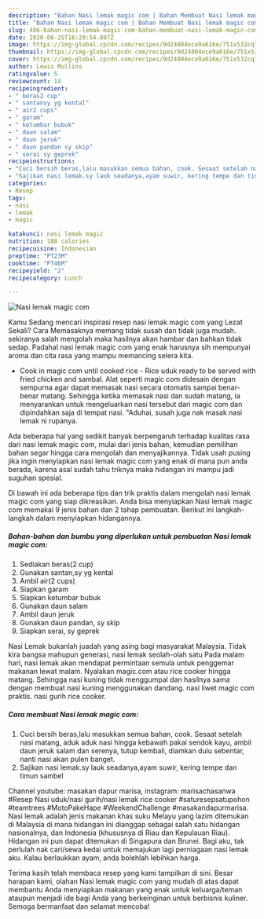 ```yaml
---
description: "Bahan Nasi lemak magic com | Bahan Membuat Nasi lemak magic com Yang Sedap"
title: "Bahan Nasi lemak magic com | Bahan Membuat Nasi lemak magic com Yang Sedap"
slug: 486-bahan-nasi-lemak-magic-com-bahan-membuat-nasi-lemak-magic-com-yang-sedap
date: 2020-06-25T16:29:54.897Z
image: https://img-global.cpcdn.com/recipes/9d24804ece9a616e/751x532cq70/nasi-lemak-magic-com-foto-resep-utama.jpg
thumbnail: https://img-global.cpcdn.com/recipes/9d24804ece9a616e/751x532cq70/nasi-lemak-magic-com-foto-resep-utama.jpg
cover: https://img-global.cpcdn.com/recipes/9d24804ece9a616e/751x532cq70/nasi-lemak-magic-com-foto-resep-utama.jpg
author: Lewis Mullins
ratingvalue: 5
reviewcount: 14
recipeingredient:
- " beras2 cup"
- " santansy yg kental"
- " air2 cups"
- " garam"
- " ketumbar bubuk"
- " daun salam"
- " daun jeruk"
- " daun pandan sy skip"
- " serai sy geprek"
recipeinstructions:
- "Cuci bersih beras,lalu masukkan semua bahan, cook. Sesaat setelah nasi matang, aduk aduk nasi hingga kebawah pakai sendok kayu, ambil daun jeruk salam dan serenya, tutup kembali, diamkan dulu sebentar, nanti nasi akan pulen banget."
- "Sajikan nasi lemak.sy lauk seadanya,ayam suwir, kering tempe dan timun sambel"
categories:
- Resep
tags:
- nasi
- lemak
- magic

katakunci: nasi lemak magic 
nutrition: 188 calories
recipecuisine: Indonesian
preptime: "PT23M"
cooktime: "PT46M"
recipeyield: "2"
recipecategory: Lunch

---
```



![Nasi lemak magic com](https://img-global.cpcdn.com/recipes/9d24804ece9a616e/751x532cq70/nasi-lemak-magic-com-foto-resep-utama.jpg)

Kamu Sedang mencari inspirasi resep nasi lemak magic com yang Lezat Sekali? Cara Memasaknya memang tidak susah dan tidak juga mudah. sekiranya salah mengolah maka hasilnya akan hambar dan bahkan tidak sedap. Padahal nasi lemak magic com yang enak harusnya sih mempunyai aroma dan cita rasa yang mampu memancing selera kita.

- Cook in magic com until cooked rice - Rice uduk ready to be served with fried chicken and sambal. Alat seperti magic com didesain dengan sempurna agar dapat memasak nasi secara otomatis sampai benar-benar matang. Sehingga ketika memasak nasi dan sudah matang, ia menyarankan untuk mengeluarkan nasi tersebut dari magic com dan dipindahkan saja di tempat nasi. &#34;Aduhai, susah juga nak masak nasi lemak ni rupanya.

Ada beberapa hal yang sedikit banyak berpengaruh terhadap kualitas rasa dari nasi lemak magic com, mulai dari jenis bahan, kemudian pemilihan bahan segar hingga cara mengolah dan menyajikannya. Tidak usah pusing jika ingin menyiapkan nasi lemak magic com yang enak di mana pun anda berada, karena asal sudah tahu triknya maka hidangan ini mampu jadi suguhan spesial.


Di bawah ini ada beberapa tips dan trik praktis dalam mengolah nasi lemak magic com yang siap dikreasikan. Anda bisa menyiapkan Nasi lemak magic com memakai 9 jenis bahan dan 2 tahap pembuatan. Berikut ini langkah-langkah dalam menyiapkan hidangannya.

<!--inarticleads1-->

##### Bahan-bahan dan bumbu yang diperlukan untuk pembuatan Nasi lemak magic com:

1. Sediakan  beras(2 cup)
1. Gunakan  santan,sy yg kental
1. Ambil  air(2 cups)
1. Siapkan  garam
1. Siapkan  ketumbar bubuk
1. Gunakan  daun salam
1. Ambil  daun jeruk
1. Gunakan  daun pandan, sy skip
1. Siapkan  serai, sy geprek


Nasi Lemak bukanlah juadah yang asing bagi masyarakat Malaysia. Tidak kira bangsa mahupun generasi, nasi lemak seolah-olah satu Pada malam hari, nasi lemak akan mendapat permintaan semula untuk penggemar makanan lewat malam. Nyalakan magic.com atau rice cooker hingga matang. Sehingga nasi kuning tidak menggumpal dan hasilnya sama dengan membuat nasi kuning menggunakan dandang. nasi liwet magic com praktis. nasi gurih rice cooker. 

<!--inarticleads2-->

##### Cara membuat Nasi lemak magic com:

1. Cuci bersih beras,lalu masukkan semua bahan, cook. Sesaat setelah nasi matang, aduk aduk nasi hingga kebawah pakai sendok kayu, ambil daun jeruk salam dan serenya, tutup kembali, diamkan dulu sebentar, nanti nasi akan pulen banget.
1. Sajikan nasi lemak.sy lauk seadanya,ayam suwir, kering tempe dan timun sambel


Channel youtube: masakan dapur marisa, instagram: marisachasanwa #Resep Nasi uduk/nasi gurih/nasi lemak rice cooker #saturesepsatupohon #teamtrees #MotoPakeHape #WeekendChallenge #masakandapurmarisa. Nasi lemak adalah jenis makanan khas suku Melayu yang lazim ditemukan di Malaysia di mana hidangan ini dianggap sebagai salah satu hidangan nasionalnya, dan Indonesia (khususnya di Riau dan Kepulauan Riau). Hidangan ini pun dapat ditemukan di Singapura dan Brunei. Bagi aku, tak perlulah nak cari/sewa kedai untuk memajukan lagi perniagaan nasi lemak aku. Kalau berlaukkan ayam, anda bolehlah lebihkan harga. 

Terima kasih telah membaca resep yang kami tampilkan di sini. Besar harapan kami, olahan Nasi lemak magic com yang mudah di atas dapat membantu Anda menyiapkan makanan yang enak untuk keluarga/teman ataupun menjadi ide bagi Anda yang berkeinginan untuk berbisnis kuliner. Semoga bermanfaat dan selamat mencoba!
